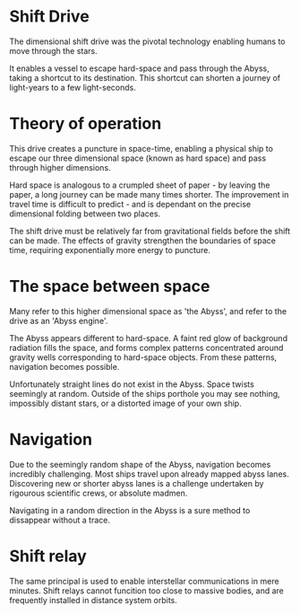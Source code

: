 # Shift Drive

The dimensional shift drive was the pivotal technology enabling humans to move through the stars.

It enables a vessel to escape hard-space and pass through the Abyss, taking a shortcut to its destination.
This shortcut can shorten a journey of light-years to a few light-seconds.

# Theory of operation

This drive creates a puncture in space-time, enabling a physical ship to escape our three dimensional space (known as hard space) and pass through higher dimensions.

Hard space is analogous to a crumpled sheet of paper - by leaving the paper, a long journey can be made many times shorter. The improvement in travel time is difficult to predict - and is dependant on the precise dimensional folding between two places.

The shift drive must be relatively far from gravitational fields before the shift can be made. The effects of gravity strengthen the boundaries of space time, requiring exponentially more energy to puncture.

# The space between space

Many refer to this higher dimensional space as 'the Abyss', and refer to the drive as an 'Abyss engine'.

The Abyss appears different to hard-space. A faint red glow of background radiation fills the space, and forms complex patterns concentrated around gravity wells corresponding to hard-space objects. From these patterns, navigation becomes possible.

Unfortunately straight lines do not exist in the Abyss. Space twists seemingly at random. Outside of the ships porthole you may see nothing, impossibly distant stars, or a distorted image of your own ship.

# Navigation

Due to the seemingly random shape of the Abyss, navigation becomes incredibly challenging. Most ships travel upon already mapped abyss lanes. Discovering new or shorter abyss lanes is a challenge undertaken by rigourous scientific crews, or absolute madmen.

Navigating in a random direction in the Abyss is a sure method to dissappear without a trace.

# Shift relay

The same principal is used to enable interstellar communications in mere minutes. Shift relays cannot funcition too close to massive bodies, and are frequently installed in distance system orbits.